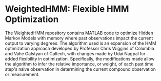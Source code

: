 # WeightedHMM: Flexible HMM Optimization
The WeightedHMM repository contains MATLAB code to optimize Hidden Markov Models with memory where past observations impact the current output to varying degrees. The algorithm used is an expansion of the HMM optimization approach developed by Professor Chris Wiggins of Columbia and Vahe Galstyan of Caltech, with changes made by Udai Nagpal for added flexibility in optimization. Specifically, the modifications made allow the algorithm to infer the relative importance, or weight, of each past time step's naive observation in determining the current compound observation or measurement.
